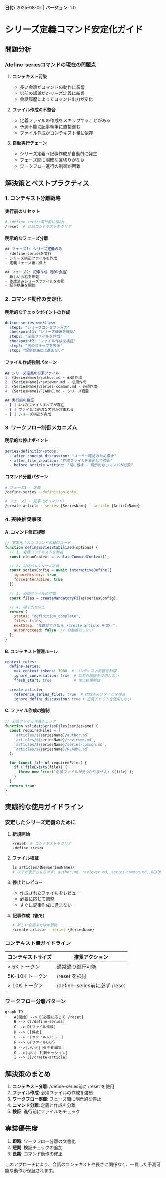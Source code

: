 **日付:** 2025-08-06 | **バージョン:** 1.0

# シリーズ定義コマンド安定化ガイド

## 問題分析

### /define-seriesコマンドの現在の問題点

1. **コンテキスト汚染**
   - 長い会話がコマンドの動作に影響
   - 以前の議論がシリーズ定義に影響
   - 会話履歴によってコマンド出力が変化

2. **ファイル作成の不整合**
   - 定義ファイルの作成をスキップすることがある
   - 予測不能に記事執筆に直接進む
   - ファイル作成がコンテキスト量に依存

3. **自動実行チェーン**
   - シリーズ定義→記事作成が自動的に発生
   - フェーズ間に明確な区切りがない
   - ワークフロー進行の制御が困難

## 解決策とベストプラクティス

### 1. コンテキスト分離戦略

#### 実行前のリセット
```bash
# /define-series実行前に検討:
/reset  # 会話コンテキストをクリア
```

#### 明示的なフェーズ分離
```markdown
## フェーズ1: シリーズ定義のみ
- /define-seriesを実行
- シリーズ構造ファイルを作成
- 定義フェーズ後に停止

## フェーズ2: 記事作成（別の会話）
- 新しい会話を開始
- 作成済みシリーズファイルを参照
- 記事執筆を開始
```

### 2. コマンド動作の安定化

#### 明示的なチェックポイントの作成
```yaml
define-series-workflow:
  step1: "シリーズコンセプト入力"
  checkpoint1: "シリーズ構造を確認"
  step2: "定義ファイルを作成"
  checkpoint2: "ファイル作成を検証"
  step3: "次のステップを表示"
  stop: "記事執筆には進まない"
```

#### ファイル作成強制パターン
```markdown
## シリーズ定義の必須ファイル
1. {SeriesName}/author.md - 必須作成
2. {SeriesName}/reviewer.md - 必須作成  
3. {SeriesName}/series-common.md - 必須作成
4. {SeriesName}/README.md - シリーズ概要

## 実行前の検証
- [ ] 4つのファイルすべてが存在
- [ ] ファイルに適切な内容が含まれる
- [ ] シリーズ構造が完成
```

### 3. ワークフロー制御メカニズム

#### 明示的な停止ポイント
```yaml
series-definition-stops:
  - after_concept_discussion: "ユーザー確認のため停止"
  - after_file_creation: "作成ファイルを表示して停止"
  - before_article_writing: "常に停止 - 明示的なコマンドが必要"
```

#### コマンド分離パターン
```bash
# フェーズ1 - 定義
/define-series --definition-only

# フェーズ2 - 記事（別コマンド）
/create-article --series {SeriesName} --article {ArticleName}
```

### 4. 実装推奨事項

#### A. コマンド修正提案
```javascript
// 安定化されたコマンドの疑似コード
function defineSeriesStabilized(options) {
  // 1. 会話コンテキストを無視
  const cleanContext = isolateCommandContext();
  
  // 2. 対話的なシリーズ定義
  const seriesConfig = await interactiveDefine({
    ignoreHistory: true,
    forceInteractive: true
  });
  
  // 3. 必須ファイルの作成
  const files = createMandatoryFiles(seriesConfig);
  
  // 4. 明示的な停止
  return {
    status: "definition_complete",
    files: files,
    nextStep: "準備ができたら /create-article を実行",
    autoProcceed: false  // 自動進行しない
  };
}
```

#### B. コンテキスト管理ルール
```yaml
context-rules:
  define-series:
    max_context_tokens: 1000  # コンテキスト影響を制限
    ignore_conversation: true  # 以前の議論を使用しない
    fresh_start: true          # 常に新規開始
    
  create-article:
    reference_series_files: true  # 作成済みファイルを使用
    ignore_define_discussion: true # 定義チャットを使用しない
```

#### C. ファイル作成の強制
```javascript
// 必須ファイル作成チェック
function validateSeriesFiles(seriesName) {
  const requiredFiles = [
    `articles/${seriesName}/author.md`,
    `articles/${seriesName}/reviewer.md`,
    `articles/${seriesName}/series-common.md`,
    `articles/${seriesName}/README.md`
  ];
  
  for (const file of requiredFiles) {
    if (!fileExists(file)) {
      throw new Error(`必須ファイルが見つかりません: ${file}`);
    }
  }
  return true;
}
```

## 実践的な使用ガイドライン

### 安定したシリーズ定義のために

1. **新規開始**
   ```bash
   /reset  # コンテキストをクリア
   /define-series
   ```

2. **ファイル検証**
   ```bash
   ls articles/{NewSeriesName}/
   # 以下が表示されるはず: author.md, reviewer.md, series-common.md, README.md
   ```

3. **停止とレビュー**
   - 作成されたファイルをレビュー
   - 必要に応じて調整
   - すぐに記事作成に進まない

4. **記事作成（後で）**
   ```bash
   # 新しい会話または休憩後
   /create-article --series {SeriesName}
   ```

### コンテキスト量ガイドライン

| コンテキストサイズ | 推奨アクション |
|-------------------|---------------|
| < 5K トークン | 通常通り進行可能 |
| 5K-10K トークン | /reset を検討 |
| > 10K トークン | /define-series前に必ず /reset |

### ワークフロー分離パターン

```mermaid
graph TD
    A[開始] --> B[必要に応じて /reset]
    B --> C[/define-series]
    C --> D[ファイル作成]
    D --> E[停止]
    E --> F[ファイルレビュー]
    F --> G{ファイルOK?}
    G -->|いいえ| H[手動編集]
    G -->|はい| I[新セッション]
    I --> J[/create-article]
```

## 解決策のまとめ

1. **コンテキスト分離**: /define-series前に /reset を使用
2. **ファイル作成**: 必須ファイルの作成を強制
3. **ワークフロー制御**: フェーズ間に明示的な停止
4. **コマンド分離**: 定義と作成を分離
5. **検証**: 進行前にファイルをチェック

## 実装優先度

1. **即時**: ワークフロー分離の文書化
2. **短期**: 検証チェックの追加
3. **長期**: コマンド動作の修正

このアプローチにより、会話のコンテキストや長さに関係なく、一貫した予測可能な動作が保証されます。